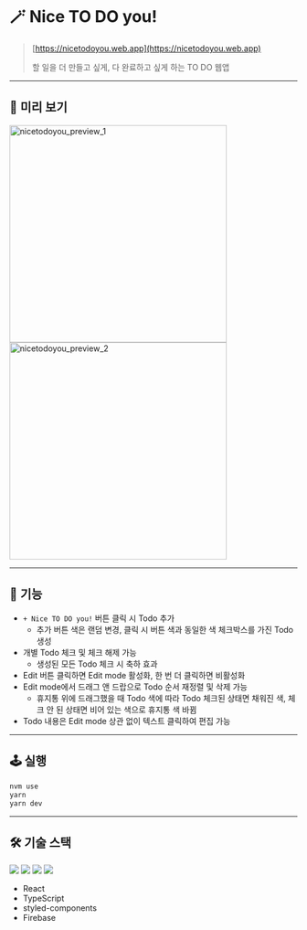 # 🪄 Nice TO DO you!

> [https://nicetodoyou.web.app](https://nicetodoyou.web.app)
>
> 할 일을 더 만들고 싶게, 다 완료하고 싶게 하는 TO DO 웹앱

---

## 🔎 미리 보기

<p>
<img alt='nicetodoyou_preview_1' src='https://user-images.githubusercontent.com/91963656/212108086-a14c3e2f-fc32-4e9a-822b-1b78ae7c044f.gif' width='380px' /> <img alt='nicetodoyou_preview_2' src='https://user-images.githubusercontent.com/91963656/212108106-a4bdff83-5d8b-4f4d-89ce-76d78f5d1306.gif' width='380px' />
</p>

---

## 🚀 기능

- `+ Nice TO DO you!` 버튼 클릭 시 Todo 추가
  - 추가 버튼 색은 랜덤 변경, 클릭 시 버튼 색과 동일한 색 체크박스를 가진 Todo 생성
- 개별 Todo 체크 및 체크 해제 가능
  - 생성된 모든 Todo 체크 시 축하 효과
- Edit 버튼 클릭하면 Edit mode 활성화, 한 번 더 클릭하면 비활성화
- Edit mode에서 드래그 앤 드랍으로 Todo 순서 재정렬 및 삭제 가능
  - 휴지통 위에 드래그했을 때 Todo 색에 따라 Todo 체크된 상태면 채워진 색, 체크 안 된 상태면 비어 있는 색으로 휴지통 색 바뀜
- Todo 내용은 Edit mode 상관 없이 텍스트 클릭하여 편집 가능

---

## 🕹 실행
```bash
nvm use
yarn
yarn dev
```

---

## 🛠 기술 스택

<img src="https://img.shields.io/badge/React-61DAFB?style=flat-square&logo=React&logoColor=black"/> <img src="https://img.shields.io/badge/Typescript-3178C6?style=flat-square&logo=Typescript&logoColor=white"/> <img src="https://img.shields.io/badge/styled components-DB7093?style=flat-square&logo=styled-components&logoColor=white"/> <img src="https://img.shields.io/badge/Firebase-FFCA28?style=flat-square&logo=firebase&logoColor=black"/>

- React
- TypeScript
- styled-components
- Firebase

